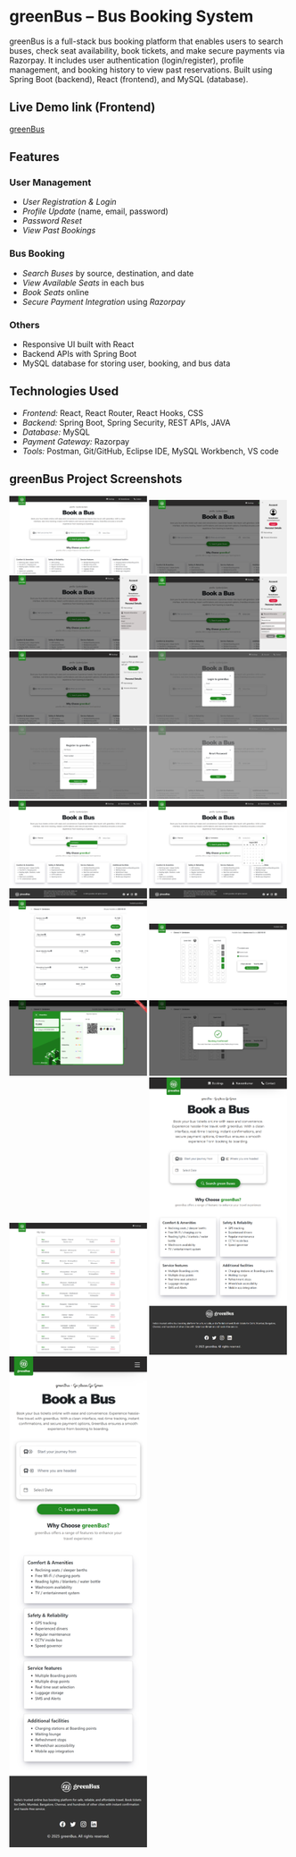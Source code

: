 # greenBus – Bus Booking System
greenBus is a full-stack bus booking platform that enables users to search buses, check seat availability, book tickets, and make secure payments via Razorpay. It includes user authentication (login/register), profile management, and booking history to view past reservations. Built using Spring Boot (backend), React (frontend), and MySQL (database).
## Live Demo link (Frontend)
[greenBus](https://greenbuss.netlify.app/)

## Features
### User Management
- *User Registration & Login*
- *Profile Update* (name, email, password)
- *Password Reset*
- *View Past Bookings*

### Bus Booking
- *Search Buses* by source, destination, and date
- *View Available Seats* in each bus
- *Book Seats* online
- *Secure Payment Integration* using *Razorpay*

### Others
- Responsive UI built with React
- Backend APIs with Spring Boot
- MySQL database for storing user, booking, and bus data

## Technologies Used
- *Frontend:* React, React Router, React Hooks, CSS
- *Backend:* Spring Boot, Spring Security, REST APIs, JAVA
- *Database:* MySQL
- *Payment Gateway:* Razorpay
- *Tools:* Postman, Git/GitHub, Eclipse IDE, MySQL Workbench, VS code

## greenBus Project Screenshots 
<img src="/FrontEnd/GreenBusWebApp/images/greenBus_Home.png" alt="App Screenshot" width="49%"/> 
<img src="FrontEnd/GreenBusWebApp/images/Screenshots/10.137.163.137_5050_ (1).png" alt="App Screenshot" width="49%"/> 
<img src="FrontEnd/GreenBusWebApp/images/Screenshots/10.137.163.137_5050_ (2).png" alt="App Screenshot" width="49%"/> 
<img src="FrontEnd/GreenBusWebApp/images/Screenshots/10.137.163.137_5050_ (3).png" alt="App Screenshot" width="49%"/>
<img src="FrontEnd/GreenBusWebApp/images/Screenshots/10.137.163.137_5050_ (4).png" alt="App Screenshot" width="49%"/> 
<img src="FrontEnd/GreenBusWebApp/images/Screenshots/10.137.163.137_5050_ (5).png" alt="App Screenshot" width="49%"/>
<img src="FrontEnd/GreenBusWebApp/images/Screenshots/10.137.163.137_5050_ (6).png" alt="App Screenshot" width="49%"/> 
<img src="FrontEnd/GreenBusWebApp/images/Screenshots/10.137.163.137_5050_ (7).png" alt="App Screenshot" width="49%"/> 
<img src="FrontEnd/GreenBusWebApp/images/Screenshots/10.137.163.137_5050_ (8).png" alt="App Screenshot" width="49%"/> 
<img src="FrontEnd/GreenBusWebApp/images/Screenshots/10.137.163.137_5050_ (9).png" alt="App Screenshot" width="49%"/> 
<img src="FrontEnd/GreenBusWebApp/images/Screenshots/10.137.163.137_5050_ (10).png" alt="App Screenshot" width="49%"/> 
<img src="FrontEnd/GreenBusWebApp/images/Screenshots/10.137.163.137_5050_ (11).png" alt="App Screenshot" width="49%"/> 
<img src="FrontEnd/GreenBusWebApp/images/Screenshots/10.137.163.137_5050_ (12).png" alt="App Screenshot" width="49%"/> 
<img src="FrontEnd/GreenBusWebApp/images/Screenshots/10.137.163.137_5050_ (13).png" alt="App Screenshot" width="49%"/> 
<img src="FrontEnd/GreenBusWebApp/images/Screenshots/10.137.163.137_5050_ (14).png" alt="App Screenshot" width="49%"/> 
<img src="FrontEnd/GreenBusWebApp/images/Screenshots/10.137.163.137_5050_ (15).png" alt="App Screenshot" width="49%"/> 
<img src="FrontEnd/GreenBusWebApp/images/Screenshots/10.137.163.137_5050_ (16).png" alt="App Screenshot" width="49%"/>


